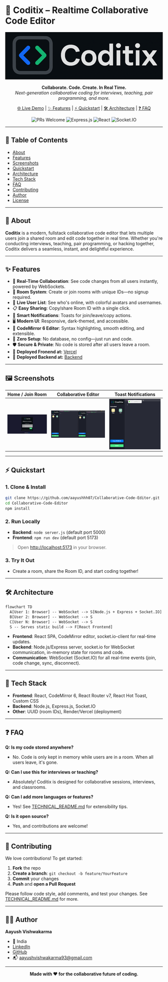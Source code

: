 # 🚀 Coditix – Realtime Collaborative Code Editor

![Coditix Banner](src/assets/logo.png)

<p align="center">
  <b>Collaborate. Code. Create. In Real Time.</b><br>
  <i>Next-generation collaborative coding for interviews, teaching, pair programming, and more.</i>
</p>

<p align="center">
  <a href="https://collaborative-code-editor-rho.vercel.app/">🌐 Live Demo</a> |
  <a href="#-features">✨ Features</a> |
  <a href="#-quickstart">⚡ Quickstart</a> |
  <a href="#-architecture">🛠️ Architecture</a> |
  <a href="#-faq">❓ FAQ</a>
</p>

<p align="center">
  <img src="https://img.shields.io/badge/PRs-welcome-brightgreen.svg" alt="PRs Welcome"/>
  <img src="https://img.shields.io/badge/Backend-Express.js-blue" alt="Express.js"/>
  <img src="https://img.shields.io/badge/Frontend-React-blueviolet" alt="React"/>
  <img src="https://img.shields.io/badge/Realtime-Socket.IO-ffca28" alt="Socket.IO"/>
</p>

---

## 📑 Table of Contents
- [About](#-about)
- [Features](#-features)
- [Screenshots](#-screenshots)
- [Quickstart](#-quickstart)
- [Architecture](#-architecture)
- [Tech Stack](#-tech-stack)
- [FAQ](#-faq)
- [Contributing](#-contributing)
- [Author](#-author)
- [License](#-license)

---

## 🧐 About
**Coditix** is a modern, fullstack collaborative code editor that lets multiple users join a shared room and edit code together in real time. Whether you're conducting interviews, teaching, pair programming, or hacking together, Coditix delivers a seamless, instant, and delightful experience.

---

## ✨ Features

- 🔄 **Real-Time Collaboration**: See code changes from all users instantly, powered by WebSockets.
- 🔗 **Room System**: Create or join rooms with unique IDs—no signup required.
- 👥 **Live User List**: See who's online, with colorful avatars and usernames.
- 📋 **Easy Sharing**: Copy/share Room ID with a single click.
- 🔔 **Smart Notifications**: Toasts for join/leave/copy actions.
- 🖥️ **Modern UI**: Responsive, dark-themed, and accessible.
- 📝 **CodeMirror 6 Editor**: Syntax highlighting, smooth editing, and extensible.
- 🚀 **Zero Setup**: No database, no config—just run and code.
- 🛡️ **Secure & Private**: No code is stored after all users leave a room.
- 🚀 **Deployed Fronend at:** [Vercel](https://collaborative-code-editor-rho.vercel.app)
-  🚀 **Deployed Backend at:** [Backend](https://coditix.onrender.com)


---

## 🖼️ Screenshots

| Home / Join Room | Collaborative Editor | Toast Notifications |
|:---:|:---:|:---:|
| ![Home Page](public/home.png) | ![Editor Page](public/collab.png) | ![Joined Toast](public/joined.png) |

---

## ⚡ Quickstart

### 1. Clone & Install
```bash
git clone https://github.com/aayushhh07/Collaborative-Code-Editor.git
cd Collaborative-Code-Editor
npm install
```

### 2. Run Locally
- **Backend**: `node server.js` (default port 5000)
- **Frontend**: `npm run dev` (default port 5173)

> Open [http://localhost:5173](http://localhost:5173) in your browser.

### 3. Try It Out
- Create a room, share the Room ID, and start coding together!

---

## 🛠️ Architecture

```mermaid
flowchart TD
  A[User 1: Browser] -- WebSocket --> S[Node.js + Express + Socket.IO]
  B[User 2: Browser] -- WebSocket --> S
  C[User N: Browser] -- WebSocket --> S
  S -- Serves static build --> F[React Frontend]
```

- **Frontend**: React SPA, CodeMirror editor, socket.io-client for real-time updates.
- **Backend**: Node.js/Express server, socket.io for WebSocket communication, in-memory state for rooms and code.
- **Communication**: WebSocket (Socket.IO) for all real-time events (join, code change, sync, disconnect).

---

## 🧩 Tech Stack

- **Frontend**: React, CodeMirror 6, React Router v7, React Hot Toast, Custom CSS
- **Backend**: Node.js, Express.js, Socket.IO
- **Other**: UUID (room IDs), Render/Vercel (deployment)

---

## ❓ FAQ

**Q: Is my code stored anywhere?**
- No. Code is only kept in memory while users are in a room. When all users leave, it's gone.

**Q: Can I use this for interviews or teaching?**
- Absolutely! Coditix is designed for collaborative sessions, interviews, and classrooms.

**Q: Can I add more languages or features?**
- Yes! See [TECHNICAL_README.md](TECHNICAL_README.md) for extensibility tips.

**Q: Is it open source?**
- Yes, and contributions are welcome!

---

## 🤝 Contributing

We love contributions! To get started:
1. **Fork** the repo
2. **Create a branch**: `git checkout -b feature/YourFeature`
3. **Commit** your changes
4. **Push** and **open a Pull Request**

Please follow code style, add comments, and test your changes. See [TECHNICAL_README.md](TECHNICAL_README.md) for more.

---

## 👨‍💻 Author

**Aayush Vishwakarma**
- 📍 India
- [LinkedIn](https://www.linkedin.com/in/aayush-vishwakarma-68a8a92a1)
- [GitHub](https://github.com/Aayushhh07)
- 📬 aayushvishwakarma93@gmail.com

---


<p align="center">
  <b>Made with ❤️ for the collaborative future of coding.</b>
</p>








